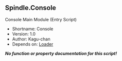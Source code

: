 Spindle.Console
---------------
Console Main Module (Entry Script)

* Shortname: Console
* Version: 1.0
* Author: Kagu-chan
* Depends on: [Loader](../core/loader.md)

***No function or property documentation for this script!***
